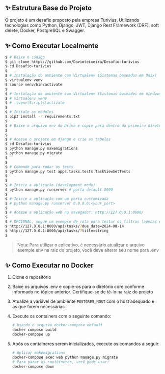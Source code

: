 ## ✨ Estrutura Base do Projeto

O projeto é um desafio proposto pela empresa Turivius. Utilizando tecnologias como Python, Django, JWT, Django Rest Framework (DRF), soft delete, Docker, PostgreSQL e Swagger.

## ✨ Como Executar Localmente

```bash
$ # Baixe o código
$ git clone https://github.com/Davimteixeira/Desafio-turivius
$ cd Desafio-turivius
$
$ # Instalação do ambiente com Virtualenv (Sistemas baseados em Unix)
$ virtualenv venv
$ source venv/bin/activate
$
$ # Instalação do ambiente com Virtualenv (Sistemas baseados em Windows)
$ # virtualenv venv
$ # .\venv\Scripts\activate
$
$ # Instale os módulos
$ pip3 install -r requirements.txt
$
$ # Baixe o arquivo env do Drive e copie para dentro do primeiro diretório core. Mais informações abaixo em nota.
$
$
$ # Acesse o projeto em django e crie as tabelas
$ cd Desafio-turivius
$ python manage.py makemigrations
$ python manage.py migrate
$
$
$ # Comando para rodar os tests
$ python manage.py test apps.tasks.tests.TaskViewSetTests
$
$
$ # Inicie a aplicação (development mode)
$ python manage.py runserver # porta default 8000
$
$ # Inicie a aplicação com um porta customizada
$ # python manage.py runserver 0.0.0.0:<your_port>
$
$ # Acesse a aplicação web no navegador: http://127.0.0.1:8000/
$
$ # OPCIONAL, segue um exemplo de rota para testar os filtros (apenas exemplos)
$ http://127.0.0.1:8000/api/tasks/?due_date=2024-08-14
$ http://127.0.0.1:8000/api/tasks/?title=string
$
```

> Nota: Para utilizar o aplicativo, é necessário atualizar o arquivo exemple.env na raiz do projeto, você deve alterar seu nome para .env
> <br />

## ✨ Como Executar no Docker

1. Clone o repositório
1. Baixe os arquivos .env e copie-os para o diretório core conforme informado no tópico anterior. Certifique-se de tê-lo na raiz do projeto
1. Atualize a variável de ambiente `POSTGRES_HOST` com o host adequado e as que forem necessárias
1. Execute os containers com o seguinte comando:

   ```bash
   # Usando o arquivo docker-compose default
   docker compose build
   docker-compose up
   ```

1. Após os containeres serem inicializados, execute os comandos a seguir:

   ```bash
   # Aplicar makemigrations
   docker-compose exec web python manage.py migrate
   # Para parar os contêineres, você pode usar:
   docker-compose down

   ```

<br />
